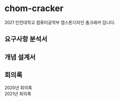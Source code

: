 # chom-cracker
2021 인천대학교 컴퓨터공학부 캡스톤디자인 촘크래커 입니다.   
## 요구사항 분석서
## 개념 설계서
## 회의록 
2020년 회의록  
2021년 회의록

